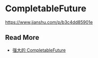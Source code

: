 # CompletableFuture

https://www.jianshu.com/p/b3c4dd85901e

## Read More

- [强大的 CompletableFuture](https://www.cnblogs.com/pjjlt/p/11210120.html)

